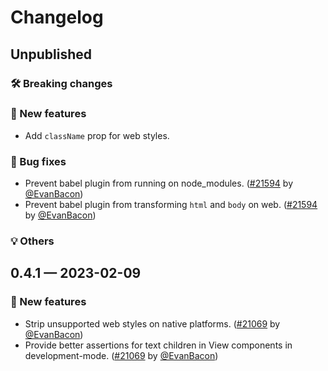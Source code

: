 # Changelog

## Unpublished

### 🛠 Breaking changes

### 🎉 New features

- Add `className` prop for web styles.

### 🐛 Bug fixes

- Prevent babel plugin from running on node_modules. ([#21594](https://github.com/expo/expo/pull/21594) by [@EvanBacon](https://github.com/EvanBacon))
- Prevent babel plugin from transforming `html` and `body` on web. ([#21594](https://github.com/expo/expo/pull/21594) by [@EvanBacon](https://github.com/EvanBacon))

### 💡 Others

## 0.4.1 — 2023-02-09

### 🎉 New features

- Strip unsupported web styles on native platforms. ([#21069](https://github.com/expo/expo/pull/21069) by [@EvanBacon](https://github.com/EvanBacon))
- Provide better assertions for text children in View components in development-mode. ([#21069](https://github.com/expo/expo/pull/21069) by [@EvanBacon](https://github.com/EvanBacon))
